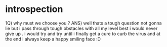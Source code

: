 # introspection
1Q) why must we choose you ?
ANS) well thats a tough question not gonna lie but i pass through tough obstacles with all my level best
     i would never give up . i would try and try until i finally get a cure to curb the virus and at the end i always keep a happy smiling face :D
 
 